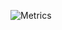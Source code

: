 ![Metrics](https://metrics.lecoq.io/razzakov09?template=classic&stargazers=1&projects=1&base.indepth=false&base.hireable=false&stargazers.charts.type=classic&projects.limit=4&projects.descriptions=false&config.timezone=Asia%2FBishkek)
